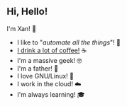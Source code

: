 ## Hi, Hello!

I'm Xan! :wave:

  - I like to "_automate all the things_"! :robot:
  - [I drink a lot of coffee!](https://www.buymeacoffee.com/xanmanning) :coffee:
  - I'm a massive geek! :nerd_face:
  - I'm a father! 👶
  - I love GNU/Linux! :penguin:
  - I work in the cloud! :cloud:
  - I'm always learning! :mortar_board:
